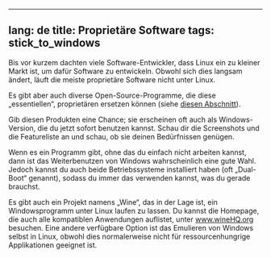 
---
lang: de
title: Proprietäre Software
tags: stick_to_windows
---

Bis vor kurzem dachten viele Software-Entwickler, dass Linux ein zu kleiner Markt ist, um dafür Software zu entwickeln. Obwohl sich dies langsam ändert, läuft die meiste proprietäre Software nicht unter Linux.

Es gibt aber auch diverse Open-Source-Programme, die diese „essentiellen“, proprietären ersetzen können (siehe <a href="/items/warez/index_de.php">diesen Abschnitt</a>).

Gib diesen Produkten eine Chance; sie erscheinen oft auch als Windows-Version, die du jetzt sofort benutzen kannst. Schau dir die Screenshots und die Featureliste an und schau, ob sie deinen Bedürfnissen genügen.

Wenn es ein Programm gibt, ohne das du einfach nicht arbeiten kannst, dann ist das Weiterbenutzen von Windows wahrscheinlich eine gute Wahl. Jedoch kannst du auch beide Betriebssysteme installiert haben (oft „Dual-Boot“ genannt), sodass du immer das verwenden kannst, was du gerade brauchst.

Es gibt auch ein Projekt namens „Wine“, das in der Lage ist, ein Windowsprogramm unter Linux laufen zu lassen. Du kannst die Homepage, die auch alle kompatiblen Anwendungen auflistet, unter <a href="http://www.winehq.org">www.wineHQ.org</a> besuchen. Eine andere verfügbare Option ist das Emulieren von Windows selbst in Linux, obwohl dies normalerweise nicht für ressourcenhungrige Applikationen geeignet ist.

